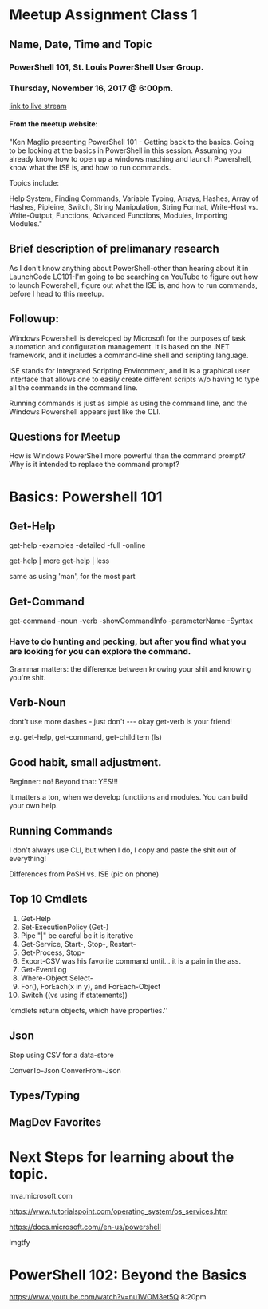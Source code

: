 # Meetup Assignment Class 1

## Name, Date, Time and Topic
### PowerShell 101, St. Louis PowerShell User Group.
### Thursday, November 16, 2017 @ 6:00pm.
[link to live stream](https://www.youtube.com/watch?v=nu1WOM3et5Q)

#### From the meetup website:

"Ken Maglio presenting PowerShell 101 - Getting back to the basics.
Going to be looking at the basics in PowerShell in this session.
Assuming you already know how to open up a windows maching
and launch Powershell, know what the ISE is, and how to run commands.

Topics include:

Help System, Finding Commands, Variable Typing,
Arrays, Hashes, Array of Hashes, Pipleine, Switch,
String Manipulation, String Format, Write-Host vs. Write-Output,
Functions, Advanced Functions, Modules, Importing Modules."

## Brief description of prelimanary research	

As I don't know anything about PowerShell-other than hearing
about it in LaunchCode LC101-I'm going to be searching 
on YouTube to figure out how to launch Powershell, figure out what 
the ISE is, and how to run commands, before I head to this meetup.

## Followup:
Windows Powershell is developed by Microsoft for the purposes of 
task automation and configuration management.  It is based on the 
.NET framework, and it includes a command-line shell and scripting
language.  

ISE stands for Integrated Scripting Environment, and it is a 
graphical user interface that allows one to easily create
different scripts w/o having to type all the commands in
the command line.  

Running commands is just as simple as using the command line, 
and the Windows Powershell appears just like the CLI.


## Questions for Meetup
How is Windows PowerShell more powerful than the command prompt?
Why is it intended to replace the command prompt?

# Basics: Powershell 101

## Get-Help
get-help <command>
-examples
-detailed
-full
-online

get-help | more
get-help | less

same as using 'man', for the most part

## Get-Command
get-command <command>
-noun
-verb
-showCommandInfo
-parameterName
-Syntax

### Have to do hunting and pecking, but after you find what you are looking for you can explore the command.

Grammar matters: the difference between knowing your shit and knowing you're shit.  

## Verb-Noun

dont't use more dashes - just don't --- okay 
get-verb is your friend!

e.g. get-help, get-command, get-childitem (ls)

## Good habit, small adjustment.
Beginner: no!  Beyond that: YES!!!

It matters a ton, when we develop functiions and modules.
You can build your own help.


## Running Commands
I don't always use CLI, but when I do, I copy and paste the shit out of everything!

Differences from PoSH vs. ISE (pic on phone)


## Top 10 Cmdlets
1.  Get-Help
2.  Set-ExecutionPolicy  (Get-)
3.  Pipe "|" be careful bc it is iterative
4.  Get-Service, Start-, Stop-, Restart-
5.  Get-Process, Stop-
6.  Export-CSV was his favorite command until...  it is a pain in the ass.
7.  Get-EventLog  
8.  Where-Object Select-
9.  For(), ForEach(x in y), and ForEach-Object
10. Switch ((vs using if statements))


'cmdlets return objects, which have properties.''

## Json
Stop using CSV for a data-store

ConverTo-Json
ConverFrom-Json


## Types/Typing

## MagDev Favorites

# Next Steps for learning about the topic.
mva.microsoft.com

https://www.tutorialspoint.com/operating_system/os_services.htm

https://docs.microsoft.com//en-us/powershell

lmgtfy



# PowerShell 102: Beyond the Basics
https://www.youtube.com/watch?v=nu1WOM3et5Q
8:20pm


